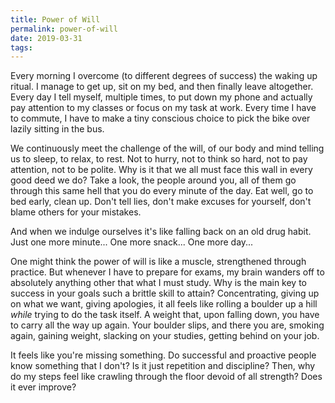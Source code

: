 ```yaml
---
title: Power of Will
permalink: power-of-will
date: 2019-03-31
tags:
---
```



Every morning I overcome (to different degrees of success) the waking up ritual. I manage to get up, sit on my bed, and then finally leave altogether.
Every day I tell myself, multiple times, to put down my phone and actually pay attention to my classes or focus on my task at work.
Every time I have to commute, I have to make a tiny conscious choice to pick the bike over lazily sitting in the bus.

We continuously meet the challenge of the will, of our body and mind telling us to sleep, to relax, to rest. Not to hurry, not to think so hard, not to pay attention, not to be polite.
Why is it that we all must face this wall in every good deed we do? Take a look, the people around you, all of them go through this same hell that you do every minute of the day.
Eat well, go to bed early, clean up.
Don't tell lies, don't make excuses for yourself, don't blame others for your mistakes.

And when we indulge ourselves it's like falling back on an old drug habit. Just one more minute... One more snack... One more day...

One might think the power of will is like a muscle, strengthened through practice. But whenever I have to prepare for exams, my brain wanders off to absolutely anything other that what I must study. Why is the main key to success in your goals such a brittle skill to attain? Concentrating, giving up on what we want, giving apologies, it all feels like rolling a boulder up a hill _while_ trying to do the task itself. A weight that, upon falling down, you have to carry all the way up again. Your boulder slips, and there you are, smoking again, gaining weight, slacking on your studies, getting behind on your job.

It feels like you're missing something. Do successful and proactive people know something that I don't? Is it just repetition and discipline? Then, why do my steps feel like crawling through the floor devoid of all strength?
Does it ever improve?
